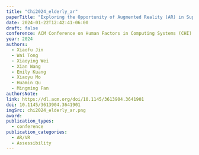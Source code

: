 ```yaml
---
title: "Chi2024_elderly_ar"
paperTitle: "Exploring the Opportunity of Augmented Reality (AR) in Supporting Older Adults Explore and Learn Smartphone Applications"
date: 2024-01-22T12:42:41-06:00
draft: false
conference: ACM Conference on Human Factors in Computing Systems (CHI)
year: 2024
authors:
  - Xiaofu Jin
  - Wai Tong
  - Xiaoying Wei
  - Xian Wang
  - Emily Kuang
  - Xiaoyu Mo
  - Huamin Qu
  - Mingming Fan
authorsNote:
link: https://dl.acm.org/doi/10.1145/3613904.3641901
doi: 10.1145/3613904.3641901
imgSrc: chi2024_elderly_ar.png
award:
publication_types:
  - conference
publication_categories:
  - AR/VR
  - Assessibility
---
```

